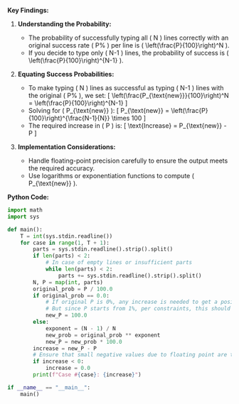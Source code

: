 **Key Findings:**

1. **Understanding the Probability:**
   - The probability of successfully typing all \( N \) lines correctly with an original success rate \( P\% \) per line is \( \left(\frac{P}{100}\right)^N \).
   - If you decide to type only \( N-1 \) lines, the probability of success is \( \left(\frac{P}{100}\right)^{N-1} \).

2. **Equating Success Probabilities:**
   - To make typing \( N \) lines as successful as typing \( N-1 \) lines with the original \( P\% \), we set:
     \[
     \left(\frac{P_{\text{new}}}{100}\right)^N = \left(\frac{P}{100}\right)^{N-1}
     \]
   - Solving for \( P_{\text{new}} \):
     \[
     P_{\text{new}} = \left(\frac{P}{100}\right)^{\frac{N-1}{N}} \times 100
     \]
   - The required increase in \( P \) is:
     \[
     \text{Increase} = P_{\text{new}} - P
     \]

3. **Implementation Considerations:**
   - Handle floating-point precision carefully to ensure the output meets the required accuracy.
   - Use logarithms or exponentiation functions to compute \( P_{\text{new}} \).

**Python Code:**

```python
import math
import sys

def main():
    T = int(sys.stdin.readline())
    for case in range(1, T + 1):
        parts = sys.stdin.readline().strip().split()
        if len(parts) < 2:
            # In case of empty lines or insufficient parts
            while len(parts) < 2:
                parts += sys.stdin.readline().strip().split()
        N, P = map(int, parts)
        original_prob = P / 100.0
        if original_prob == 0.0:
            # If original P is 0%, any increase is needed to get a positive probability
            # But since P starts from 1%, per constraints, this should not happen
            new_P = 100.0
        else:
            exponent = (N - 1) / N
            new_prob = original_prob ** exponent
            new_P = new_prob * 100.0
        increase = new_P - P
        # Ensure that small negative values due to floating point are treated as zero
        if increase < 0:
            increase = 0.0
        print(f"Case #{case}: {increase}")

if __name__ == "__main__":
    main()
```